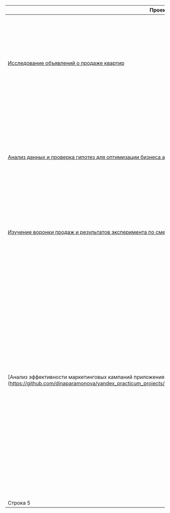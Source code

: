 | Проект | Краткое описание | Стек |
|-------------|-------------|-------------|
| [Исследование объявлений о продаже квартир](https://github.com/dinaparamonova/yandex_practicum_projects/blob/main/real_estate_research/real_estate_research.ipynb) | Исследование на данных сервиса Яндекс.Недвижимость — архиве объявлений о продаже квартир в Санкт-Петербурге и соседних населённых пунктов за несколько лет. Необходимо провести анализ и найти интересные особенности и зависимости, которые существуют на рынке недвижимости.    | pandas, matplotlib    |
| [Анализ данных и проверка гипотез для оптимизации бизнеса аренды самокатов GoFast](https://github.com/dinaparamonova/yandex_practicum_projects/blob/main/scooter_rental_business_hypothesis_testing/scooter_rental_business_hypothesis_testing.ipynb)   | Исследование на данных о некоторых пользователях сервиса аренды самокатов GoFast из нескольких городов, а также об их поездках. Необходимо проанализировать информацию и проверить некоторые гипотезы, которые могут помочь бизнесу вырасти.    | pandas, matplotlib, scipy, numpy, math    |
| [Изучение воронки продаж и результатов эксперимента по смене шрифтов в приложении продуктов питания](https://github.com/dinaparamonova/yandex_practicum_projects/blob/main/food_selling_app_research/food_selling_app_research.ipynb)    | Исследование на данных стартапа по продаже продуктов питания в приложении. Необходимо оценить целесообразность замены шрифтов во всем приложении.  | pandas, matplotlib, scipy, numpy, math, plotly   |
| [Анализ эффективности маркетинговых кампаний приложения Procrastinate Pro+](https://github.com/dinaparamonova/yandex_practicum_projects/tree/main/entertainment_app_marketing_campaigns_analysis| Исследование на данных по пользователям приложения Procrastinate Pro+: лог сервера с данными об их посещениях, выгрузка их покупок за этот период и рекламные расходы. Целью исследование является выявление причин, по которым последние несколько месяцев компания терпит убытки несмотря на высокие вложения в рекламу. Также необходимо выяснить, какие каналы продвижения работают, а какие только генерят убытки, сколько стоит привлечение пользователей из различных рекламных каналов, сколько денег приносит каждый клиент, когда расходы на привлечение клиента окупаются, и что вообще происходитаемостью текущих рекламных кампаний   | pandas, matplotlib, numpy   |
| Строка 5    | Строка 5    | Строка 5    |

